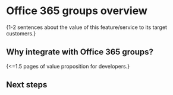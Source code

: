 # Office 365 groups overview

{1-2 sentences about the value of this feature/service to its target customers.} 

## Why integrate with Office 365 groups?

{<=1.5 pages of value proposition for developers.}

## Next steps